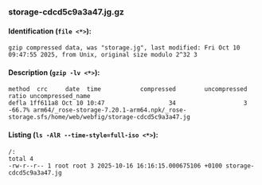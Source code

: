 ### storage-cdcd5c9a3a47.jg.gz
#### Identification (`file <*>`):
```
gzip compressed data, was "storage.jg", last modified: Fri Oct 10 09:47:55 2025, from Unix, original size modulo 2^32 3
```
#### Description (`gzip -lv <*>`):
```
method  crc     date  time           compressed        uncompressed  ratio uncompressed_name
defla 1ff611a8 Oct 10 10:47                  34                   3 -66.7% arm64/_rose-storage-7.20.1-arm64.npk/_rose-storage.sfs/home/web/webfig/storage-cdcd5c9a3a47.jg
```
#### Listing (`ls -AlR --time-style=full-iso <*>`):
```
/:
total 4
-rw-r--r-- 1 root root 3 2025-10-16 16:16:15.000675106 +0100 storage-cdcd5c9a3a47.jg
```

